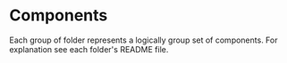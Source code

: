 # Components

Each group of folder represents a logically group set of components. For explanation see each folder's README file.